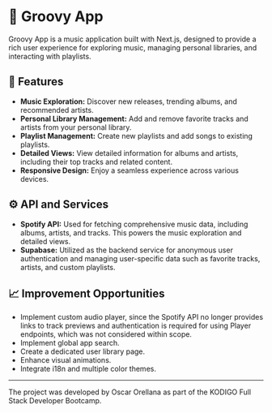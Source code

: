 # 🎵 Groovy App

Groovy App is a music application built with Next.js, designed to provide a rich user experience for exploring music, managing personal libraries, and interacting with playlists.

## 🧩 Features

- **Music Exploration:** Discover new releases, trending albums, and recommended artists.
- **Personal Library Management:** Add and remove favorite tracks and artists from your personal library.
- **Playlist Management:** Create new playlists and add songs to existing playlists.
- **Detailed Views:** View detailed information for albums and artists, including their top tracks and related content.
- **Responsive Design:** Enjoy a seamless experience across various devices.

## ⚙️ API and Services

- **Spotify API:** Used for fetching comprehensive music data, including albums, artists, and tracks. This powers the music exploration and detailed views.
- **Supabase:** Utilized as the backend service for anonymous user authentication and managing user-specific data such as favorite tracks, artists, and custom playlists.

## 📈 Improvement Opportunities

- Implement custom audio player, since the Spotify API no longer provides links to track previews and authentication is required for using Player endpoints, which was not considered within scope.
- Implement global app search.
- Create a dedicated user library page.
- Enhance visual animations.
- Integrate i18n and multiple color themes.

---

The project was developed by Oscar Orellana as part of the KODIGO Full Stack Developer Bootcamp.
